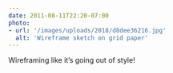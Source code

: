 ```yaml
---
date: 2011-08-11T22:20-07:00
photo:
- url: '/images/uploads/2018/d8dee36216.jpg'
  alt: 'Wireframe sketch on grid paper'
---
```

Wireframing like it’s going out of style!
